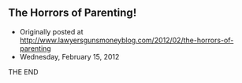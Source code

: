 ## The Horrors of Parenting!

 * Originally posted at http://www.lawyersgunsmoneyblog.com/2012/02/the-horrors-of-parenting
 * Wednesday, February 15, 2012

THE END
